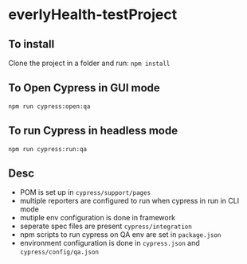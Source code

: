 # everlyHealth-testProject
 
## To install
Clone the project in a folder and run: `npm install`

## To Open Cypress in GUI mode
`npm run cypress:open:qa`

## To run Cypress in headless mode
`npm run cypress:run:qa`

## Desc
- POM is set up in `cypress/support/pages`
- multiple reporters are configured to run when cypress in run in CLI mode
- mutiple env configuration is done in framework
- seperate spec files are present `cypress/integration`
- npm scripts to run cypress on QA env are set in `package.json`
- environment configuration is done in `cypress.json` and `cypress/config/qa.json`
